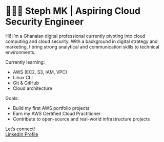 # 👩🏽‍💻 Steph MK | Aspiring Cloud Security Engineer

Hi! I’m a Ghanaian digital professional currently pivoting into cloud computing and cloud security. With a background in digital strategy and marketing, I bring strong analytical and communication skills to technical environments.  

Currently learning:  
- AWS (EC2, S3, IAM, VPC)  
- Linux CLI  
- Git & GitHub  
- Cloud architecture  

Goals:  
- Build my first AWS portfolio projects  
- Earn my AWS Certified Cloud Practitioner  
- Contribute to open-source and real-world infrastructure projects  

Let’s connect!  
[LinkedIn Profile](linkedin.com/in/stephaniemargaretklutse/) 


